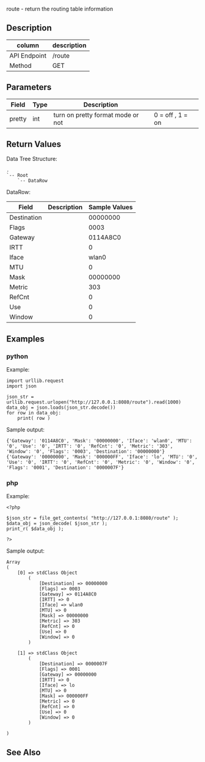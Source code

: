 route - return the routing table information

## Description

| column          | description     |
| -------------   | :-------------  | 
| API Endpoint    | /route          |
| Method          | GET             |

## Parameters
| Field  | Type | Description                       |                  |
| -----  | ---- | -----------                       | -----            |
| pretty | int  | turn on pretty format mode or not | 0 = off , 1 = on |


## Return Values

Data Tree Structure:
```
.
`-- Root
    `-- DataRow
```

DataRow:

| Field       | Description | Sample Values |
| ----------  | ----------  | -----------   |
| Destination |             | 00000000      |
| Flags       |             | 0003          |
| Gateway     |             | 0114A8C0      |
| IRTT        |             | 0             |
| Iface       |             | wlan0         |
| MTU         |             | 0             |
| Mask        |             | 00000000      |
| Metric      |             | 303           |
| RefCnt      |             | 0             |
| Use         |             | 0             |
| Window      |             | 0             |

## Examples

### python
Example:
```
import urllib.request
import json

json_str = urllib.request.urlopen("http://127.0.0.1:8080/route").read(1000)
data_obj = json.loads(json_str.decode())
for row in data_obj:
    print( row )
```

Sample output:
```
{'Gateway': '0114A8C0', 'Mask': '00000000', 'Iface': 'wlan0', 'MTU': '0', 'Use': '0', 'IRTT': '0', 'RefCnt': '0', 'Metric': '303', 'Window': '0', 'Flags': '0003', 'Destination': '00000000'}
{'Gateway': '00000000', 'Mask': '000000FF', 'Iface': 'lo', 'MTU': '0', 'Use': '0', 'IRTT': '0', 'RefCnt': '0', 'Metric': '0', 'Window': '0', 'Flags': '0001', 'Destination': '0000007F'}
```
### php

Example:
```
<?php

$json_str = file_get_contents( "http://127.0.0.1:8080/route" );
$data_obj = json_decode( $json_str );
print_r( $data_obj );

?>
```

Sample output:
```
Array
(
    [0] => stdClass Object
        (
            [Destination] => 00000000
            [Flags] => 0003
            [Gateway] => 0114A8C0
            [IRTT] => 0
            [Iface] => wlan0
            [MTU] => 0
            [Mask] => 00000000
            [Metric] => 303
            [RefCnt] => 0
            [Use] => 0
            [Window] => 0
        )

    [1] => stdClass Object
        (
            [Destination] => 0000007F
            [Flags] => 0001
            [Gateway] => 00000000
            [IRTT] => 0
            [Iface] => lo
            [MTU] => 0
            [Mask] => 000000FF
            [Metric] => 0
            [RefCnt] => 0
            [Use] => 0
            [Window] => 0
        )

)
```


## See Also
